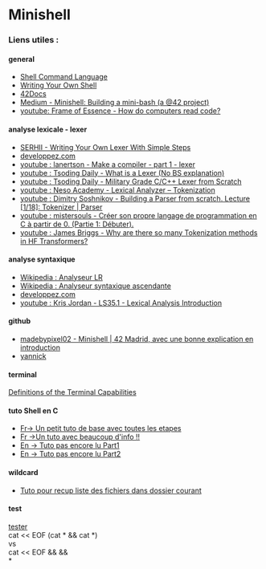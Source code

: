 # Minishell

### Liens utiles :
#### general
- [Shell Command Language](https://pubs.opengroup.org/onlinepubs/009695399/utilities/xcu_chap02.html)
- [Writing Your Own Shell](https://www.cs.purdue.edu/homes/grr/SystemsProgrammingBook/Book/Chapter5-WritingYourOwnShell.pdf)
- [42Docs](https://harm-smits.github.io/42docs/projects/minishell)
- [Medium - Minishell: Building a mini-bash (a @42 project)](https://m4nnb3ll.medium.com/minishell-building-a-mini-bash-a-42-project-b55a10598218)  
- [youtube: Frame of Essence - How do computers read code?](https://www.youtube.com/watch?v=QXjU9qTsYCc&t=563s)

#### analyse lexicale - lexer
- [SERHII - Writing Your Own Lexer With Simple Steps](https://serhii.io/posts/writing-your-own-lexer-with-simple-steps)
- [developpez.com](https://olance.developpez.com/articles/delphi/lexers-theorie/)
- [youtube : lanertson - Make a compiler - part 1 - lexer](https://www.youtube.com/watch?v=PRcMPwaWj1Y)
- [youtube : Tsoding Daily - What is a Lexer (No BS explanation)](https://www.youtube.com/watch?v=BI3K-ME3L74)
- [youtube : Tsoding Daily - Military Grade C/C++ Lexer from Scratch](https://www.youtube.com/watch?v=AqyZztKlSGQ)
- [youtube : Neso Academy - Lexical Analyzer – Tokenization](https://www.youtube.com/watch?v=MZ9NZdZteG4)
- [youtube : Dimitry Soshnikov - Building a Parser from scratch. Lecture [1/18]: Tokenizer | Parser](https://www.youtube.com/watch?v=4m7ubrdbWQU)
- [youtube : mistersouls - Créer son propre langage de programmation en C à partir de 0. (Partie 1: Débuter).](https://www.youtube.com/watch?v=vmkeZgSE3EE)
- [youtube : James Briggs - Why are there so many Tokenization methods in HF Transformers?](https://www.youtube.com/watch?v=bWLvGGJLzF8)

#### analyse syntaxique
- [Wikipedia : Analyseur LR](https://fr.wikipedia.org/wiki/Analyseur_LR)
- [Wikipedia : Analyseur syntaxique ascendante](https://fr.wikipedia.org/wiki/Analyse_syntaxique_ascendante)
- [developpez.com](https://sjrd.developpez.com/algorithmique/analyseurs-syntaxiques/#LAN04)
- [youtube : Kris Jordan - LS35.1 - Lexical Analysis Introduction](https://www.youtube.com/watch?v=sF8NVTyC4uo)

#### github
- [madebypixel02 - Minishell | 42 Madrid, avec une bonne explication en introduction](https://github.com/madebypixel02/minishell?tab=readme-ov-file#lexer-and-expander)  
- [yannick](https://yannick.eu/minishell/)

#### terminal
[Definitions of the Terminal Capabilities](https://www.gnu.org/software/termutils/manual/termcap-1.3/html_chapter/termcap_4.html)

#### tuto Shell en C
- [Fr-> Un petit tuto de base avec toutes les etapes](https://segfault42.github.io/posts/minishell/)
- [Fr ->Un tuto avec beaucoup d'info !!](https://chrtophe.developpez.com/tutoriels/minisysteme/)
- [En -> Tuto pas encore lu Part1](https://dev.to/angelotheman/build-your-own-shell-part-2-5gie)
- [En -> Tuto pas encore lu Part2](https://dev.to/angelotheman/build-your-own-shell-part-2-5gie)

#### wildcard
- [Tuto pour recup liste des fichiers dans dossier courant](https://stackoverflow.com/questions/4204666/how-to-list-files-in-a-directory-in-a-c-program)

#### test
[tester](https://github.com/StephaneVogrig/minishell_tester)  
cat << EOF (cat * && cat *)  
vs  
cat << EOF && &&  
\*
